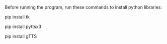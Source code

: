 Before running the program, run these commands to install python libraries:


pip install tk

pip install pyttsx3

pip install gTTS
